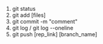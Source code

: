 1. git status
2. git add [files]
3. git commit -m "comment"
4. git log / git log --oneline
5. git push [rep_link] [branch_name]
